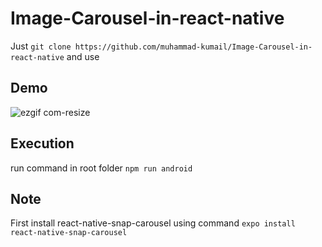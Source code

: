 # Image-Carousel-in-react-native
Just `git clone https://github.com/muhammad-kumail/Image-Carousel-in-react-native` and use
## Demo
![ezgif com-resize](https://user-images.githubusercontent.com/56933027/222711434-f2d6389f-63e0-4c69-af84-c14753756168.gif)
## Execution
run command in root folder `npm run android`
## Note 
First install react-native-snap-carousel using command `expo install react-native-snap-carousel`

